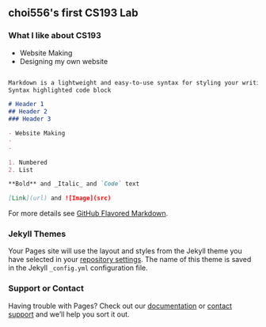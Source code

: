 ## choi556's first CS193 Lab


### What I like about CS193
- Website Making
- Designing my own website



```markdown info

Markdown is a lightweight and easy-to-use syntax for styling your writing. It includes conventions for
Syntax highlighted code block

# Header 1
## Header 2
### Header 3

- Website Making
- 
- 

1. Numbered
2. List

**Bold** and _Italic_ and `Code` text

[Link](url) and ![Image](src)
```

For more details see [GitHub Flavored Markdown](https://guides.github.com/features/mastering-markdown/).

### Jekyll Themes

Your Pages site will use the layout and styles from the Jekyll theme you have selected in your [repository settings](https://github.com/kalutes/CS193_Fall18_Lab1/settings). The name of this theme is saved in the Jekyll `_config.yml` configuration file.

### Support or Contact

Having trouble with Pages? Check out our [documentation](https://help.github.com/categories/github-pages-basics/) or [contact support](https://github.com/contact) and we’ll help you sort it out.
